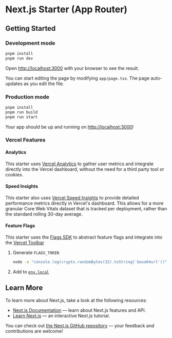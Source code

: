 # Next.js Starter (App Router)

## Getting Started

### Development mode

```bash
pnpm install
pnpm run dev
```

Open [http://localhost:3000](http://localhost:3000) with your browser to see the result.

You can start editing the page by modifying `app/page.tsx`. The page auto-updates as you edit the file.

### Production mode

```bash
pnpm install
pnpm run build
pnpm run start
```

Your app should be up and running on [http://localhost:3000](http://localhost:3000)!

### Vercel Features

#### Analytics

This starter uses [Vercel Analytics](https://vercel.com/docs/analytics) to gather user metrics and integrate directly
into the Vercel dashboard, without the need for a third party tool or cookies.

#### Speed Insights

This starter also uses [Vercel Speed Insights](https://vercel.com/docs/speed-insights) to provide detailed performance
metrics directly in Vercel's dashboard. This allows for a more granular Core Web Vitals dataset that is tracked per
deployment, rather than the standard rolling 30-day average.

#### Feature Flags

This starter uses the [Flags SDK](https://flags-sdk.dev/) to abstract feature flags and integrate into the [Vercel
Toolbar](https://vercel.com/docs/vercel-toolbar)

1. Generate `FLAGS_TOKEN`
    ```bash
   node -e "console.log(crypto.randomBytes(32).toString('base64url'))"
   ```
2. Add to [`env.local`](./.env.local)

## Learn More

To learn more about Next.js, take a look at the following resources:

- [Next.js Documentation](https://nextjs.org/docs) — learn about Next.js features and API.
- [Learn Next.js](https://nextjs.org/learn) — an interactive Next.js tutorial.

You can check out [the Next.js GitHub repository](https://github.com/vercel/next.js/) — your feedback and contributions are welcome!